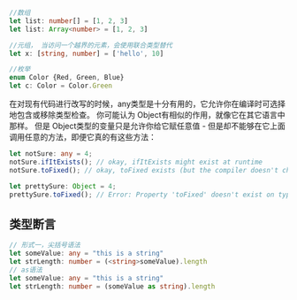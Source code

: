 ```ts
//数组
let list: number[] = [1, 2, 3]
let list: Array<number> = [1, 2, 3]

//元组， 当访问一个越界的元素，会使用联合类型替代
let x: [string, number] = ['hello', 10]

//枚举
enum Color {Red, Green, Blue}
let c: Color = Color.Green
```
在对现有代码进行改写的时候，any类型是十分有用的，它允许你在编译时可选择地包含或移除类型检查。 你可能认为 Object有相似的作用，就像它在其它语言中那样。 但是 Object类型的变量只是允许你给它赋任意值 - 但是却不能够在它上面调用任意的方法，即便它真的有这些方法：
```ts
let notSure: any = 4;
notSure.ifItExists(); // okay, ifItExists might exist at runtime
notSure.toFixed(); // okay, toFixed exists (but the compiler doesn't check)

let prettySure: Object = 4;
prettySure.toFixed(); // Error: Property 'toFixed' doesn't exist on type 'Object'.
```
## 类型断言
```ts
// 形式一，尖括号语法
let someValue: any = "this is a string"
let strLength: number = (<string>someValue).length
// as语法
let someValue: any = "this is a string"
let strLength: number = (someValue as string).length
```
